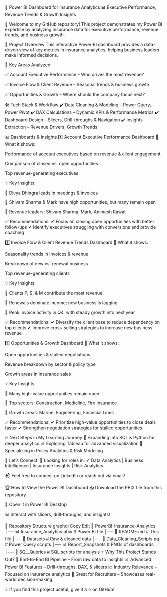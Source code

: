🚀 Power BI Dashboard for Insurance Analytics
📊 Executive Performance, Revenue Trends & Growth Insights

👋 Welcome to my GitHub repository! This project demonstrates my Power BI expertise by analyzing insurance data for executive performance, revenue trends, and business growth.

📌 Project Overview
This interactive Power BI dashboard provides a data-driven view of key metrics in insurance analytics, helping business leaders make informed decisions.

🔹 Key Areas Analyzed:

✅ Account Executive Performance – Who drives the most revenue?

✅ Invoice Flow & Client Revenue – Seasonal trends & business growth

✅ Opportunities & Growth – Where should the company focus next?

🛠 Tech Stack & Workflow
✔ Data Cleaning & Modeling – Power Query, Power Pivot
✔ DAX Calculations – Dynamic KPIs & Performance Metrics
✔ Dashboard Design – Slicers, Drill-throughs & Navigation
✔ Insights Extraction – Revenue Drivers, Growth Trends

📊 Dashboards & Insights
1️⃣ Account Executive Performance Dashboard
📌 What it shows:

Performance of account executives based on revenue & client engagement

Comparison of closed vs. open opportunities

Top revenue-generating executives

💡 Key Insights:

🔹 Divya Dhingra leads in meetings & invoices

🔹 Shivam Sharma & Mark have high opportunities, but many remain open

🔹 Revenue leaders: Shivam Sharma, Mark, Animesh Rawat

✅ Recommendations:
✔ Focus on closing open opportunities with better follow-ups
✔ Identify executives struggling with conversions and provide coaching

2️⃣ Invoice Flow & Client Revenue Trends Dashboard
📌 What it shows:

Seasonality trends in invoices & revenue

Breakdown of new vs. renewal business

Top revenue-generating clients

💡 Key Insights:

🔹 Clients P, S, & M contribute the most revenue

🔹 Renewals dominate income; new business is lagging

🔹 Peak invoice activity in Q4, with steady growth into next year

✅ Recommendations:
✔ Diversify the client base to reduce dependency on top clients
✔ Improve cross-selling strategies to increase new business revenue

3️⃣ Opportunities & Growth Dashboard
📌 What it shows:

Open opportunities & stalled negotiations

Revenue breakdown by sector & policy type

Growth areas in insurance sales

💡 Key Insights:

🔹 Many high-value opportunities remain open

🔹 Top sectors: Construction, Medicline, Fire Insurance

🔹 Growth areas: Marine, Engineering, Financial Lines

✅ Recommendations:
✔ Prioritize high-value opportunities to close deals faster
✔ Strengthen negotiation strategies for stalled opportunities

🔥 Next Steps in My Learning Journey
🚀 Expanding into SQL & Python for deeper analytics
📊 Exploring Tableau for advanced visualization
📜 Specializing in Policy Analytics & Risk Modeling

📩 Let’s Connect!
📌 Looking for roles in:
✔ Data Analytics | Business Intelligence | Insurance Insights | Risk Analytics

📬 Feel free to connect on LinkedIn or reach out via email!

🏆 How to View the Power BI Dashboard
📥 Download the PBIX file from this repository

🔄 Open it in Power BI Desktop

📊 Interact with slicers, drill-throughs, and insights!

🔖 Repository Structure
graphql
Copy
Edit
📂 PowerBI-Insurance-Analytics
│── 📊 Insurance_Analytics.pbix   # Power BI file
│── 📄 README.md                   # This file
│── 📂 Datasets                     # Raw & cleaned data
│── 📜 Data_Cleaning_Scripts.pq     # Power Query scripts
│── 📊 Report_Snapshots             # PNGs of dashboards
│── 📂 SQL_Queries                   # SQL scripts for analysis
⭐ Why This Project Stands Out?
🚀 End-to-End BI Pipeline – From raw data to insights
📊 Advanced Power BI Features – Drill-throughs, DAX, & slicers
📈 Industry Relevance – Focused on insurance analytics
📢 Great for Recruiters – Showcases real-world decision-making

💡 If you find this project useful, give it a ⭐ on GitHub!

